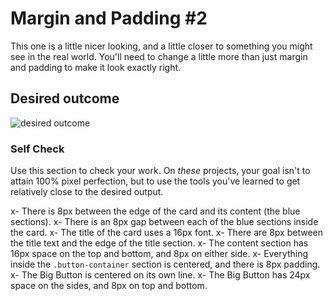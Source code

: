 # Margin and Padding #2

This one is a little nicer looking, and a little closer to something you might see in the real world. You'll need to change a little more than just margin and padding to make it look exactly right.

## Desired outcome
![desired outcome](./desired-outcome.png)

### Self Check
Use this section to check your work. On _these_ projects, your goal isn't to attain 100% pixel perfection, but to use the tools you've learned to get relatively close to the desired output.

x- There is 8px between the edge of the card and its content (the blue sections).
x- There is an 8px gap between each of the blue sections inside the card.
x- The title of the card uses a 16px font.
x- There are 8px between the title text and the edge of the title section.
x- The content section has 16px space on the top and bottom, and 8px on either side.
x- Everything inside the `.button-container` section is centered, and there is 8px padding.
x- The Big Button is centered on its own line.
x- The Big Button has 24px space on the sides, and 8px on top and bottom.
